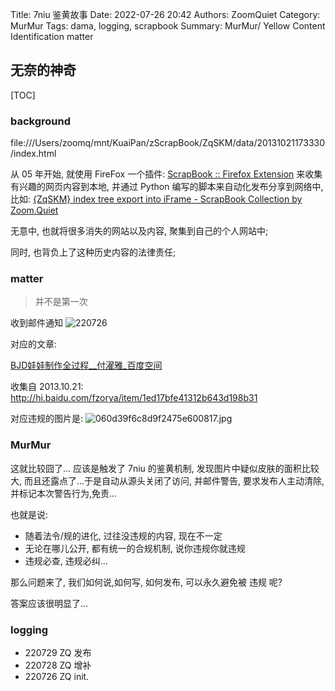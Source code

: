 Title: 7niu 鉴黄故事
Date: 2022-07-26 20:42
Authors: ZoomQuiet
Category: MurMur
Tags: dama, logging, scrapbook
Summary: MurMur/ Yellow Content Identification matter


## 无奈的神奇

[TOC]


### background

file:///Users/zoomq/mnt/KuaiPan/zScrapBook/ZqSKM/data/20131021173330/index.html

从 05 年开始, 就使用 FireFox 一个插件: [ScrapBook :: Firefox Extension](http://www.xuldev.org/scrapbook/)
来收集有兴趣的网页内容到本地,
并通过 Python 编写的脚本来自动化发布分享到网络中,
比如:
[{ZqSKM} index tree export into iFrame - ScrapBook Collection by Zoom.Quiet](http://skm.zoomquiet.top/tree/)

无意中, 也就将很多消失的网站以及内容, 聚集到自己的个人网站中;

同时, 也背负上了这种历史内容的法律责任;


### matter
> 并不是第一次

收到邮件通知
![220726](https://ipic.zoomquiet.top/2022-07-29-zshot%202022-07-29%2016.26.19.jpg)

对应的文章:

[BJD娃娃制作全过程__付濯雅_百度空间](http://skm.zoomquiet.top/data/20131021173330/index.html)

收集自 2013.10.21: http://hi.baidu.com/fzorya/item/1ed17bfe41312b643d198b31

对应违规的图片是: 
![060d39f6c8d9f2475e600817.jpg](https://ipic.zoomquiet.top/2022-07-29-zshot%202022-07-29%2016.28.36.jpg)


### MurMur

这就比较囧了...
应该是触发了 7niu 的鉴黄机制, 发现图片中疑似皮肤的面积比较大, 
而且还露点了...于是自动从源头关闭了访问, 并邮件警告, 要求发布人主动清除, 并标记本次警告行为,免责...

也就是说:

- 随着法令/规的进化, 过往没违规的内容, 现在不一定
- 无论在哪儿公开, 都有统一的合规机制, 说你违规你就违规
- 违规必查, 违规必纠...

那么问题来了, 我们如何说,如何写, 如何发布, 可以永久避免被 违规 呢?

答案应该很明显了...

### logging

- 220729 ZQ 发布
- 220728 ZQ 增补
- 220726 ZQ init.



